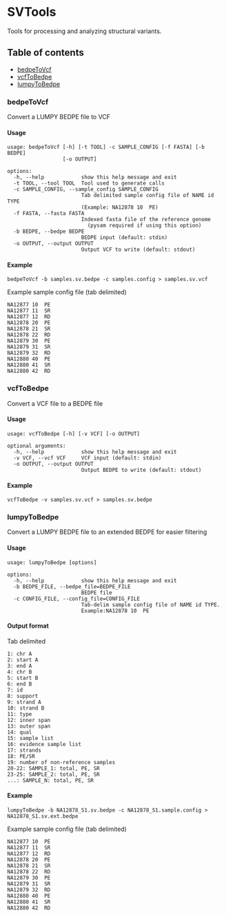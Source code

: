 SVTools
========
Tools for processing and analyzing structural variants.

## Table of contents
* [bedpeToVcf](#bedpetovcf)
* [vcfToBedpe](#vcftobedpe)
* [lumpyToBedpe](#lumpytobedpe)

### bedpeToVcf

Convert a LUMPY BEDPE file to VCF

#### Usage
```
usage: bedpeToVcf [-h] [-t TOOL] -c SAMPLE_CONFIG [-f FASTA] [-b BEDPE]
                  [-o OUTPUT]

options:
  -h, --help            show this help message and exit
  -t TOOL, --tool TOOL  Tool used to generate calls
  -c SAMPLE_CONFIG, --sample_config SAMPLE_CONFIG
                        Tab delimited sample config file of NAME id TYPE
                        (Example: NA12878 10  PE)
  -f FASTA, --fasta FASTA
                        Indexed fasta file of the reference genome
                          (pysam required if using this option)
  -b BEDPE, --bedpe BEDPE
                        BEDPE input (default: stdin)
  -o OUTPUT, --output OUTPUT
                        Output VCF to write (default: stdout)
```


#### Example
```
bedpeToVcf -b samples.sv.bedpe -c samples.config > samples.sv.vcf
```

Example sample config file (tab delimited)
```
NA12877	10	PE
NA12877	11	SR
NA12877	12	RD
NA12878	20	PE
NA12878	21	SR
NA12878	22	RD
NA12879	30	PE
NA12879	31	SR
NA12879	32	RD
NA12880	40	PE
NA12880	41	SR
NA12880	42	RD
```

### vcfToBedpe

Convert a VCF file to a BEDPE file

#### Usage
```
usage: vcfToBedpe [-h] [-v VCF] [-o OUTPUT]

optional arguments:
  -h, --help            show this help message and exit
  -v VCF, --vcf VCF     VCF input (default: stdin)
  -o OUTPUT, --output OUTPUT
                        Output BEDPE to write (default: stdout)
```

#### Example
```
vcfToBedpe -v samples.sv.vcf > samples.sv.bedpe
```

### lumpyToBedpe

Convert a LUMPY BEDPE file to an extended BEDPE for easier filtering

#### Usage
```
usage: lumpyToBedpe [options]

options:
  -h, --help            show this help message and exit
  -b BEDPE_FILE, --bedpe_file=BEDPE_FILE
                        BEDPE file
  -c CONFIG_FILE, --config_file=CONFIG_FILE
                        Tab-delim sample config file of NAME id TYPE.
                        Example:NA12878 10  PE
```

#### Output format

Tab delimited
```
1: chr A
2: start A
3: end A
4: chr B
5: start B
6: end B
7: id
8: support
9: strand A
10: strand B
11: type
12: inner span
13: outer span
14: qual
15: sample list
16: evidence sample list
17: strands
18: PE/SR
19: number of non-reference samples
20-22: SAMPLE_1: total, PE, SR
23-25: SAMPLE_2: total, PE, SR
...: SAMPLE_N: total, PE, SR
```

#### Example
```
lumpyToBedpe -b NA12878_S1.sv.bedpe -c NA12878_S1.sample.config > NA12878_S1.sv.ext.bedpe
```

Example sample config file (tab delimited)
```
NA12877	10	PE
NA12877	11	SR
NA12877	12	RD
NA12878	20	PE
NA12878	21	SR
NA12878	22	RD
NA12879	30	PE
NA12879	31	SR
NA12879	32	RD
NA12880	40	PE
NA12880	41	SR
NA12880	42	RD
```

